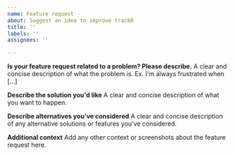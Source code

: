 ```yaml
---
name: Feature request
about: Suggest an idea to improve trackR
title: ''
labels: ''
assignees: ''

---
```


<!--
Before posting a feature request, please:

* Read the documentation and make sure the requested feature doesn't already exist in `trackR`.
* Check if an other person has already created the same feature request to avoid duplicates. If yes, please comment there instead of creating a new feature request.
* Try to be as detailed as possible in your report.
* Report only one feature request per created issue.


This is a template helping you to create a feature request which can be processed as quickly as possible. 
-->

**Is your feature request related to a problem? Please describe.**
A clear and concise description of what the problem is. Ex. I'm always frustrated when [...]

**Describe the solution you'd like**
A clear and concise description of what you want to happen.

**Describe alternatives you've considered**
A clear and concise description of any alternative solutions or features you've considered.

**Additional context**
Add any other context or screenshots about the feature request here.
